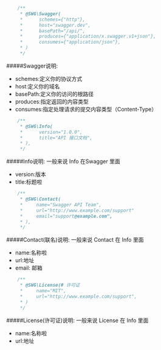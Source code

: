 ``` php
    /**
     * @SWG\Swagger(
     *      schemes={"http"},
     *      host="swagger.dev",
     *      basePath="/api/",
     *      produces={"application/x.swagger.v1+json"},
     *      consumes={"application/json"},
     * )
     */
```
#####Swagger说明:
- schemes:定义你的协议方式
- host:定义你的域名
- basePath:定义你的访问的根路径
- produces:指定返回的内容类型
- consumes:指定处理请求的提交内容类型（Content-Type）

```php
    /**
     * @SWG\Info(
     *      version="1.0.0",
     *      title="API 接口文档",
     * ),
     */
```
#####Info说明:
一般来说 Info 在Swagger 里面
- version:版本
- title:标题啦

```php
    /**
     * @SWG\Contact(
     *     name="Swagger API Team",
     *     url="http://www.example.com/support"
     *     email="support@example.com",
     * ),
     */
```
#####Contact(联名)说明:
一般来说 Contact 在 Info 里面
- name:名称啦
- url:地址
- email: 邮箱

```php
    /**
     * @SWG\License(# 许可证
     *     name="MIT",
     *     url="http://www.example.com/support",
     * )
     */
```
#####License(许可证)说明:
一般来说 License 在 Info 里面
- name:名称啦
- url:地址